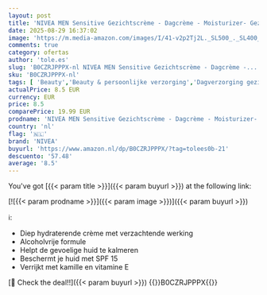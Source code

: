 ```yaml
---
layout: post
title: 'NIVEA MEN Sensitive Gezichtscrème - Dagcrème - Moisturizer- Gezichtsverzorging - SPF 15 - Gevoelige huid - Met kamille en vitamine E - 75 ml'
date: 2025-08-29 16:37:02
image: 'https://m.media-amazon.com/images/I/41-v2p2Tj2L._SL500_._SL400_.jpg'
comments: true
category: ofertas
author: 'tole.es'
slug: 'B0CZRJPPPX-nl NIVEA MEN Sensitive Gezichtscrème - Dagcrème -...'
sku: 'B0CZRJPPPX-nl'
tags: [ 'Beauty','Beauty & persoonlijke verzorging','Dagverzorging gezicht','Gezichtsverzorgingsproducten','Huidverzorging','Vochtinbrengende middelen voor gezicht','nivea','🇳🇱', ]
actualPrice: 8.5 EUR
currency: EUR
price: 8.5
comparePrice: 19.99 EUR
prodname: 'NIVEA MEN Sensitive Gezichtscrème - Dagcrème - Moisturizer- Gezichtsverzorging - SPF 15 - Gevoelige huid - Met kamille en vitamine E - 75 ml'
country: 'nl'
flag: '🇳🇱'
brand: 'NIVEA'
buyurl: 'https://www.amazon.nl/dp/B0CZRJPPPX/?tag=tolees0b-21'
descuento: '57.48'
average: '8.5'
---
```


You've got [{{< param title >}}]({{< param buyurl >}}) at the following link:

[![{{< param prodname >}}]({{< param image >}})]({{< param buyurl >}})

ℹ️:

- Diep hydraterende crème met verzachtende werking
- Alcoholvrije formule
- Helpt de gevoelige huid te kalmeren
- Beschermt je huid met SPF 15
- Verrijkt met kamille en vitamine E

[🛒 Check the deal!!]({{< param buyurl >}})
{{<world>}}B0CZRJPPPX{{</world>}}
